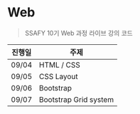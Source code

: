 # Web

> SSAFY 10기 Web 과정 라이브 강의 코드

| 진행일 | 주제                  |
| ------ | --------------------- |
| 09/04  | HTML / CSS            |
| 09/05  | CSS Layout            |
| 09/06  | Bootstrap             |
| 09/07  | Bootstrap Grid system |